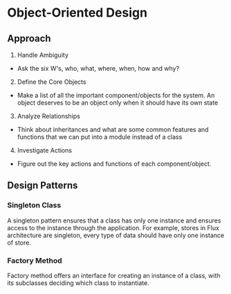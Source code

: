 # Object-Oriented Design

## Approach
1. Handle Ambiguity
  * Ask the six W's, who, what, where, when, how and why?

2. Define the Core Objects
  * Make a list of all the important component/objects for the system. An
    object deserves to be an object only when it should have its own state

3. Analyze Relationships
  * Think about inheritances and what are some common features and functions
    that we can put into a module instead of a class

4. Investigate Actions
  * Figure out the key actions and functions of each component/object.

## Design Patterns
### Singleton Class
A singleton pattern ensures that a class has only one instance and ensures
access to the instance through the application. For example, stores in Flux
architecture are singleton, every type of data should have only one instance
of store.

### Factory Method
Factory method offers an interface for creating an instance of a class, with
its subclasses deciding which class to instantiate.
